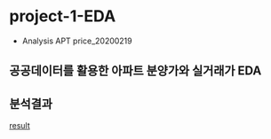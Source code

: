 # project-1-EDA 
- Analysis APT price_20200219

## 공공데이터를 활용한 아파트 분양가와 실거래가 EDA

## 분석결과
[result](https://github.com/cds0804/project-1-EDA/blob/master/EDA%20project%20Analysis%20APT%20price_20200219.ipynb)
